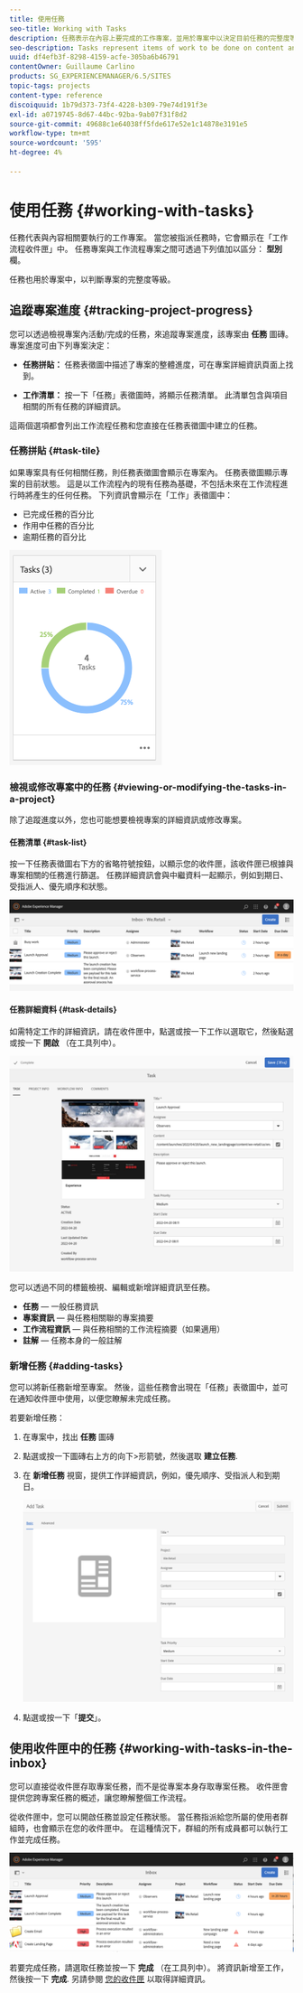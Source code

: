 ```yaml
---
title: 使用任務
seo-title: Working with Tasks
description: 任務表示在內容上要完成的工作專案，並用於專案中以決定目前任務的完整度等級
seo-description: Tasks represent items of work to be done on content and are used in projects to determine the level of completeness of current tasks
uuid: df4efb3f-8298-4159-acfe-305ba6b46791
contentOwner: Guillaume Carlino
products: SG_EXPERIENCEMANAGER/6.5/SITES
topic-tags: projects
content-type: reference
discoiquuid: 1b79d373-73f4-4228-b309-79e74d191f3e
exl-id: a0719745-8d67-44bc-92ba-9ab07f31f8d2
source-git-commit: 49688c1e64038ff5fde617e52e1c14878e3191e5
workflow-type: tm+mt
source-wordcount: '595'
ht-degree: 4%

---
```



# 使用任務 {#working-with-tasks}

任務代表與內容相關要執行的工作專案。 當您被指派任務時，它會顯示在「工作流程收件匣」中。 任務專案與工作流程專案之間可透過下列值加以區分： **型別** 欄。

任務也用於專案中，以判斷專案的完整度等級。

## 追蹤專案進度 {#tracking-project-progress}

您可以透過檢視專案內活動/完成的任務，來追蹤專案進度，該專案由 **任務** 圖磚。 專案進度可由下列專案決定：

* **任務拼貼：** 任務表徵圖中描述了專案的整體進度，可在專案詳細資訊頁面上找到。

* **工作清單：** 按一下「任務」表徵圖時，將顯示任務清單。 此清單包含與項目相關的所有任務的詳細資訊。

這兩個選項都會列出工作流程任務和您直接在任務表徵圖中建立的任務。

### 任務拼貼 {#task-tile}

如果專案具有任何相關任務，則任務表徵圖會顯示在專案內。 任務表徵圖顯示專案的目前狀態。 這是以工作流程內的現有任務為基礎，不包括未來在工作流程進行時將產生的任何任務。 下列資訊會顯示在「工作」表徵圖中：

* 已完成任務的百分比
* 作用中任務的百分比
* 逾期任務的百分比

![「任務」圖磚](assets/project-tile-tasks.png)

### 檢視或修改專案中的任務 {#viewing-or-modifying-the-tasks-in-a-project}

除了追蹤進度以外，您也可能想要檢視專案的詳細資訊或修改專案。

#### 任務清單 {#task-list}

按一下任務表徵圖右下方的省略符號按鈕，以顯示您的收件匣，該收件匣已根據與專案相關的任務進行篩選。 任務詳細資訊會與中繼資料一起顯示，例如到期日、受指派人、優先順序和狀態。

![專案任務收件匣](assets/project-tasks.png)

#### 任務詳細資料 {#task-details}

如需特定工作的詳細資訊，請在收件匣中，點選或按一下工作以選取它，然後點選或按一下 **開啟** （在工具列中）。

![任務詳細資料](assets/project-task-detail.png)

您可以透過不同的標籤檢視、編輯或新增詳細資訊至任務。

* **任務**  — 一般任務資訊
* **專案資訊**  — 與任務相關聯的專案摘要
* **工作流程資訊**  — 與任務相關的工作流程摘要（如果適用）
* **註解**  — 任務本身的一般註解

### 新增任務 {#adding-tasks}

您可以將新任務新增至專案。 然後，這些任務會出現在「任務」表徵圖中，並可在通知收件匣中使用，以便您瞭解未完成任務。

若要新增任務：

1. 在專案中，找出 **任務** 圖磚
1. 點選或按一下圖磚右上方的向下>形箭號，然後選取 **建立任務**.
1. 在 **新增任務** 視窗，提供工作詳細資訊，例如，優先順序、受指派人和到期日。

   ![新增任務](assets/project-add-task.png)

1. 點選或按一下「**提交**」。

## 使用收件匣中的任務 {#working-with-tasks-in-the-inbox}

您可以直接從收件匣存取專案任務，而不是從專案本身存取專案任務。 收件匣會提供您跨專案任務的概述，讓您瞭解整個工作流程。

從收件匣中，您可以開啟任務並設定任務狀態。 當任務指派給您所屬的使用者群組時，也會顯示在您的收件匣中。 在這種情況下，群組的所有成員都可以執行工作並完成任務。

![收件匣](assets/project-inbox.png)

若要完成任務，請選取任務並按一下 **完成** （在工具列中）。 將資訊新增至工作，然後按一下 **完成**. 另請參閱 [您的收件匣](/help/sites-authoring/inbox.md) 以取得詳細資訊。
